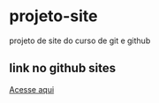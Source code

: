 # projeto-site
 projeto de site do curso de git e github
 
 ## link no github sites
 [Acesse aqui](https://albertvieceli.github.io/projeto-site/)
